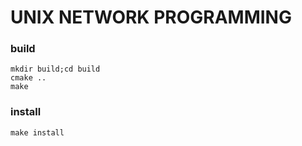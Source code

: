 # UNIX NETWORK PROGRAMMING

### build

```shell
mkdir build;cd build
cmake ..
make
```

### install

```shell
make install
```

